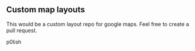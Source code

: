 ## Custom map layouts

This would be a custom layout repo for google maps.
Feel free to create a pull request.

p0lish